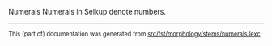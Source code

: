 Numerals
Numerals in Selkup denote numbers.

* * *

<small>This (part of) documentation was generated from [src/fst/morphology/stems/numerals.lexc](https://github.com/giellalt/lang-sel/blob/main/src/fst/morphology/stems/numerals.lexc)</small>
